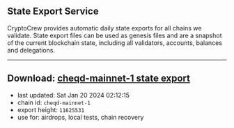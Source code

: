 ## State Export Service
CryptoCrew provides automatic daily state exports for all chains we validate. State export files can be used as genesis files and are a snapshot of the current blockchain state, including all validators, accounts, balances and delegations.

---
**Download: [cheqd-mainnet-1 state export](https://dl.ccvalidators.com/SERVICE/cheqd/cheqd-mainnet-1_export_11625531.json)**
---

- last updated: Sat Jan 20 2024 02:12:15
- chain id: `cheqd-mainnet-1`
- export height: `11625531`
- use for: airdrops, local tests, chain recovery
